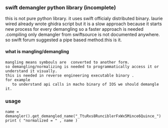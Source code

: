 ### swift demangler python library  (incomplete)

this is not pure python library. it uses swift officialy distributed binary.
laurie wired already wrote ghidra script but it is a slow approach because it starts new process for every demangling
so a faster approach is needed .compiling only demangler from swiftsource is not documented anywhere.
so swift forum suggested a pipe based method.this is it.


#### what is mangling/demangling
```
mangling means symbouls are  converted to another form.
so demangling/normalizing is needed to programmatically access it or  understand it visually.
this is needed in reverse engineering executable binary .
for example 
   to understand api calls in macho binary of IOS we should demangle it.
```

### usage
```
name = demangler().get_demangled_name("_TtuRxs8RunciblerFxWx5Mince6Quince_")
print ( "normalized = " , name )
```




